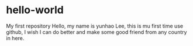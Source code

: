 # hello-world
My first repository
Hello, my name is yunhao Lee, this is mu first time use github, I wish I can do better and make some good friend from any country in here.

